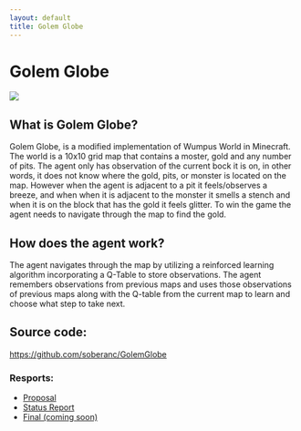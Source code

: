 ```yaml
---
layout: default
title: Golem Globe
---
```


# Golem Globe

![](https://www.ics.uci.edu/~wschallo/golemGlobe.png)

## What is Golem Globe?

Golem Globe, is a modified implementation of Wumpus World in Minecraft. The world is a 10x10 grid map that contains a moster, gold and any number of pits. The agent only has observation of the current bock it is on, in other words, it does not know where the gold, pits, or monster is located on the map. However when the agent is adjacent to a pit it feels/observes a breeze, and when when it is adjacent to the monster it smells a stench and when it is on the block that has the gold it feels glitter. To win the game the agent needs to navigate through the map to find the gold.  

## How does the agent work? 
The agent navigates through the map by utilizing a reinforced learning algorithm incorporating a Q-Table to store observations. The agent remembers observations from previous maps and uses those observations of previous maps along with the Q-table from the current map to learn and choose what step to take next. 

## Source code:
https://github.com/soberanc/GolemGlobe



### Resports:

 - [Proposal](https://github.com/soberanc/GolemGlobe/blob/master/docs/proposal.md)
 - [Status Report](https://soberanc.github.io/GolemGlobe/status.html)
 - [Final (coming soon)]()
